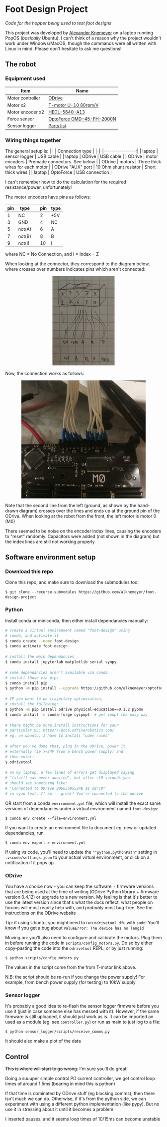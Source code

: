 # Foot Design Project

_Code for the hopper being used to test foot designs_

This project was developed by [Alexander Knemeyer](https://github.com/alknemeyer) on a laptop running PopOS (_basically_ Ubuntu). I can't think of a reason why the project wouldn't work under Windows/MacOS, though the commands were all written with Linux in mind. Please don't hesitate to ask me questions!


## The robot

### Equipment used

<center>

| Item             | Name                                                                |
| ---------------- | ------------------------------------------------------------------- |
| Motor controller | [ODrive](https://odriverobotics.com/)                               |
| Motor x2         | [T-motor U-10 80rpm/V](http://store-en.tmotor.com/goods.php?id=362) |
| Motor encoder x2 | [HEDL-5640-A13](https://www.mouser.co.za/ProductDetail/Broadcom-Avago/HEDL-5640A13?qs=RuhU64sK2%252Bv3nPu5sOD%2FhQ==) |
| Force sensor     | [OptoForce OMD-45-FH-2000N](http://schlu.com/pdf/Optoforce_Sensore_di_forza_3D_OMD-45-FH-2000N_1.5_EN.pdf) |
| Sensor logger    | [Parts list](https://github.com/African-Robotics-Unit/sensor-logger)|

</center>


### Wiring things together

The general setup is:
| | | Connection type |
|-|-|----------------:|
| laptop | sensor logger | USB cable |
| laptop | ODrive | USB cable |
| ODrive | motor encoders | Premade connectors. See below |
| ODrive | motors | Three thick wires for each motor |
| ODrive "AUX" port | 10 Ohm shunt resistor | Short thick wires |
| laptop | OptoForce | USB connection |

I can't remember how to do the calculation for the required resistance/power, unfortunately!

The motor encoders have pins as follows:

<center>

| pin | type   | | pin | type |
|-----|--------|-|-----|------|
| 1   | NC     | | 2   | +5V  |
| 3   | GND    | | 4   | NC   |
| 5   | not(A) | | 6   | A    |
| 7   | not(B) | | 8   | B    |
| 9   | not(I) | | 10  | I    |

</center>

where NC = No Connection, and I = Index = Z

When looking at the connector, they correspond to the diagram below, where crosses over numbers indicates pins which aren't connected:

<p align="center">
<img src="diagrams/motor-encoder-wiring.jpeg" alt="motor encoder wiring diagram" width="200"/>
</p>

Now, the connection works as follows:

<img src="diagrams/motor-encoder-odrive-wiring.jpeg" alt="photo of connection between motor encoder and ODrive" width="400" style="display:block; margin:auto;"/>

Note that the second line from the left (ground, as shown by the hand-drawn diagram) crosses over the lines and ends up at the ground pin of the ODrive. When looking at the robot from the front, the left motor is motor 0 (M0)

There seemed to be noise on the encoder index lines, causing the encoders to "reset" randomly. Capacitors were added (not shown in the diagram) but the index lines are still not working properly


## Software environment setup

### Download this repo
Clone this repo, and make sure to download the submodules too:

    $ git clone --recurse-submodules https://github.com/alknemeyer/foot-design-project


### Python
Install conda or miniconda, then either install dependancies manually:

```bash
# create a virtual environment named "foot-design" using
# conda, and activate it
$ conda create --name foot-design
$ conda activate foot-design

# install the main dependancies
$ conda install jupyterlab matplotlib serial sympy

# some dependancies aren't available via conda
# install those via pip:
$ conda install pip
$ python -m pip install --upgrade https://github.com/alknemeyer/optoforce/tarball/main

# IF you want to do trajectory optimisation,
# install the following:
$ python -m pip install odrive physical-education==0.1.2 pyomo
$ conda install -c conda-forge cyipopt  # get ipopt the easy way

# there might be more install instructions for your
# particular OS: https://docs.odriverobotics.com/
# eg. on ubuntu, I have to install "udev rules"

# after you've done that, plug in the ODrive, power it
# externally (ie >=24V from a bench power supply) and
# then enter:
$ odrivetool

# on my laptop, a few lines of errors get displayed saying
# "[stuff] was never awaited", but after ~10 seconds you
# should see something like:
# "Connected to ODrive 20603595524B as odrv0"
# in cyan text. If so -- great! You're connected to the odrive
```

OR start from a conda `environment.yml` file, which will install the exact same versions of dependancies under a virtual environment named `foot-design`:

    $ conda env create --file=environment.yml

If you want to create an environment file to document eg. new or updated dependancies, run

    $ conda env export > environment.yml

If using vs code, you'll need to update the `""python.pythonPath"` setting in `.vscode/settings.json` to your actual virtual environment, or click on a notification if it pops up


### ODrive
You have a choice now - you can keep the software + firmware versions that are being used at the time of writing (ODrive Python library + firmware version 0.4.12) or upgrade to a new version. My feeling is that it's better to use the latest version since that's what the docs reflect, what people on forums will most readily help with, and _probably_ most bug-free. See the instructions on the ODrive website

Tip: if using Ubuntu, you might need to run `odrivetool dfu` with `sudo`! You'll know if you get a bug about `ValueError: The device has no langid`

Moving on: you'll also need to configure and calibrate the motors. Plug them in before running the code in `scripts/config_motors.py`. Do so by either copy-pasting the code into the `odrivetool` REPL, or by just running:

    $ python scripts/config_motors.py

The values in the script come from the from T-motor link above.

N.B: the script should be re-run if you change the power supply! For example, from bench power supply (for testing) to 10kW supply


### Sensor logger
It's probably a good idea to re-flash the sensor logger firmware before you use it (just in case someone else has messed with it). However, if the same firmware is still uploaded, it should just work as is. It can be imported an used as a module (eg. see `controller.py`) or run as main to just log to a file:

    $ python sensor_logger/scripts/receive_comms.py

It should also make a plot of the data


## Control
~~This is where will start to go wrong.~~ I'm sure you'll do great!

Doing a suuuper simple control PD current controller, we get control loop times of around 1.5ms (bearing in mind this is python)

If that time is dominated by ODrive stuff (eg blocking comms), then there isn't much we can do. Otherwise, if it's from the python side, we can experiment with using a different python implementation (like pypy). But no use it in stressing about it until it becomes a problem

I inserted pauses, and it seems loop times of 10/15ms can become unstable